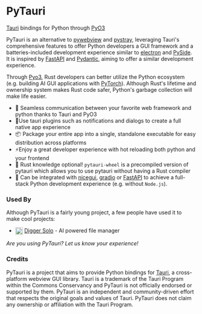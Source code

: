 # PyTauri

[Tauri] bindings for Python through [PyO3]

PyTauri is an alternative to [pywebview] and [pystray], leveraging Tauri's comprehensive features to offer Python developers a GUI framework and a batteries-included development experience similar to [electron] and [PySide]. It is inspired by [FastAPI] and [Pydantic], aiming to offer a similar development experience.

Through [Pyo3], Rust developers can better utilize the Python ecosystem (e.g. building AI GUI applications with [PyTorch]). Although Rust's lifetime and ownership system makes Rust code safer, Python's garbage collection will make life easier.

- 🔄 Seamless communication between your favorite web framework and python thanks to Tauri  and PyO3
- 🔋Use tauri plugins such as notifications and dialogs to create a full native app experience
- 📦 Package your entire app into a single, standalone executable for easy distribution across platforms
- ⚡Enjoy a great developer experience with hot reloading both python and your frontend
- 🦀 Rust knowledge optional! `pytauri-wheel` is a precompiled version of pytauri which allows you to use pytauri without having a Rust compiler
- 🔗 Can be integrated with [nicegui], [gradio] or [FastAPI] to achieve a full-stack Python development experience (e.g. without `Node.js`).

### Used By

Although PyTauri is a fairly young project, a few people have used it to make cool projects:

-  <img src="https://solo.digger.lol/digger-logo.png" alt="Digger Solo Logo" width="20" height="20" style="vertical-align: middle;"> [Digger Solo](https://solo.digger.lol/) - AI powered file manager

*Are you using PyTauri? Let us know your experience!*


### Credits

PyTauri is a project that aims to provide Python bindings for [Tauri], a cross-platform webview GUI library. Tauri is a trademark of the Tauri Program within the Commons Conservancy and PyTauri is not officially endorsed or supported by them. PyTauri is an independent and community-driven effort that respects the original goals and values of Tauri. PyTauri does not claim any ownership or affiliation with the Tauri Program.

[Tauri]: https://github.com/tauri-apps/tauri
[PyO3]: https://github.com/PyO3/pyo3
[pywebview]: https://github.com/r0x0r/pywebview
[Pystray]: https://github.com/moses-palmer/pystray
[electron]: https://github.com/electron/electron
[PySide]: https://wiki.qt.io/Qt_for_Python
[FastAPI]: https://github.com/fastapi/fastapi
[Pydantic]: https://github.com/pydantic/pydantic
[PyTorch]: https://github.com/pytorch/pytorch
[nicegui]: https://github.com/zauberzeug/nicegui
[gradio]: https://github.com/gradio-app/gradio
